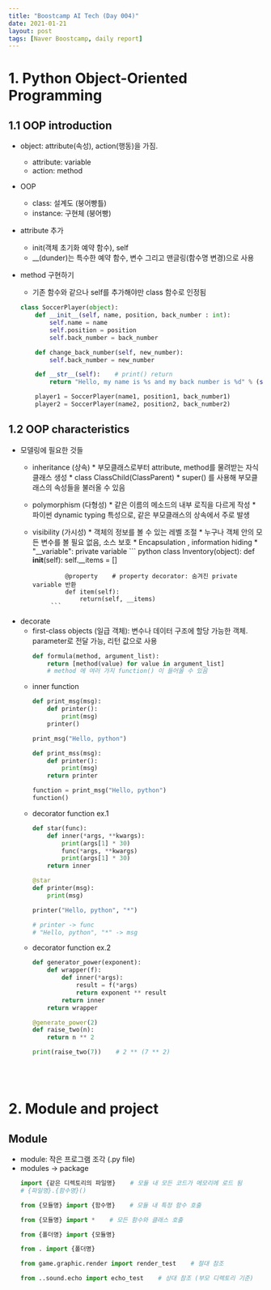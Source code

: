 ```yaml
---
title: "Boostcamp AI Tech (Day 004)"
date: 2021-01-21
layout: post
tags: [Naver Boostcamp, daily report]
---
```


# 1. Python Object-Oriented Programming

## 1.1 OOP introduction

* object: attribute(속성), action(행동)을 가짐.
    * attribute: variable
    * action: method
* OOP
    * class: 설계도 (붕어빵틀)
    * instance: 구현체 (붕어빵)
* attribute 추가
    * init(객체 초기화 예약 함수), self
    * __(dunder)는 특수한 예약 함수, 변수 그리고 맨글링(함수명 변경)으로 사용
* method 구현하기
    * 기존 함수와 같으나 self를 추가해야만 class 함수로 인정됨

    ``` python
    class SoccerPlayer(object):
        def __init__(self, name, position, back_number : int):
            self.name = name
            self.position = position
            self.back_number = back_number

        def change_back_number(self, new_number):
            self.back_number = new_number

        def __str__(self):    # print() return
            return "Hello, my name is %s and my back number is %d" % (self.name, self.back_number)

        player1 = SoccerPlayer(name1, position1, back_number1)
        player2 = SoccerPlayer(name2, position2, back_number2)
    ```

## 1.2 OOP characteristics
* 모델링에 필요한 것들
    * inheritance (상속)
          * 부모클래스로부터 attribute, method를 물려받는 자식클래스 생성
          * class ClassChild(ClassParent)
          * super() 를 사용해 부모클래스의 속성들을 불러올 수 있음
    * polymorphism (다형성)
          * 같은 이름의 메소드의 내부 로직을 다르게 작성
          * 파이썬 dynamic typing 특성으로, 같은 부모클래스의 상속에서 주로 발생
    * visibility (가시성)
          * 객체의 정보를 볼 수 있는 레벨 조절
          * 누구나 객체 안의 모든 변수를 볼 필요 없음, 소스 보호
          * Encapsulation , information hiding
          * "__variable": private variable
               ``` python
               class Inventory(object):
                   def __init__(self):
                       self.__items = []

                   @property    # property decorator: 숨겨진 private variable 반환
                   def item(self):
                       return(self, __items)
               ```
* decorate
    * first-class objects (일급 객체): 변수나 데이터 구조에 할당 가능한 객체. parameter로 전달 가능, 리턴 값으로 사용
       ```python
       def formula(method, argument_list):
           return [method(value) for value in argument_list]
           # method 에 여러 가지 function() 이 들어올 수 있음
       ```
    * inner function
       ```python
       def print_msg(msg):
           def printer():
               print(msg)
           printer()

       print_msg("Hello, python")
       ```
       ```python
       def print_mss(msg):
           def printer():
               print(msg)
           return printer

       function = print_msg("Hello, python")
       function()
       ``` 
    * decorator function ex.1
       ``` python
       def star(func):
           def inner(*args, **kwargs):
               print(args[1] * 30)
               func(*args, **kwargs)
               print(args[1] * 30)
           return inner

       @star
       def printer(msg):
           print(msg)

       printer("Hello, python", "*")

       # printer -> func
       # "Hello, python", "*" -> msg
       ```
    * decorator function ex.2
       ```python
       def generator_power(exponent):
           def wrapper(f):
               def inner(*args):
                   result = f(*args)
                   return exponent ** result
               return inner
           return wrapper

       @generate_power(2)
       def raise_two(n):
           return n ** 2

       print(raise_two(7))    # 2 ** (7 ** 2)
       ``` 
<br><br>

# 2. Module and project

## Module

* module: 작은 프로그램 조각 (.py file)
* modules -> package
   ```python
   import {같은 디렉토리의 파일명}    # 모듈 내 모든 코드가 메모리에 로드 됨
   # {파일명}.{함수명}()

   from {모듈명} import {함수명}    # 모듈 내 특정 함수 호출

   from {모듈명} import *    # 모든 함수와 클래스 호출

   from {폴더명} import {모듈명}

   from . import {폴더명}

   from game.graphic.render import render_test    # 절대 참조

   from ..sound.echo import echo_test    # 상대 참조 (부모 디렉토리 기준)
   ```
<br><br>
